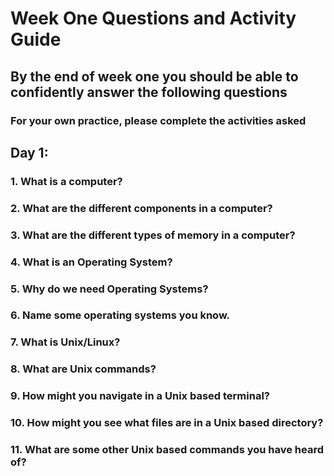 # Week One Questions and Activity Guide

## By the end of week one you should be able to confidently answer the following questions

### For your own practice, please complete the activities asked

## Day 1:

### 1. What is a computer?

### 2. What are the different components in a computer?

### 3. What are the different types of memory in a computer?

### 4. What is an Operating System?

### 5. Why do we need Operating Systems?

### 6. Name some operating systems you know.

### 7. What is Unix/Linux?

### 8. What are Unix commands?

### 9. How might you navigate in a Unix based terminal?

### 10. How might you see what files are in a Unix based directory?

### 11. What are some other Unix based commands you have heard of?